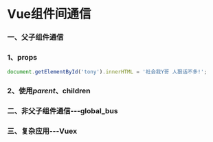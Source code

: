 # Vue组件间通信
### 一、父子组件通信
###	1、props
```javascript
document.getElementById('tony').innerHTML = '社会我Y哥 人狠话不多!';
```
###	2、使用$parent、$children
###	二、非父子组件通信---global_bus
###	三、复杂应用---Vuex
